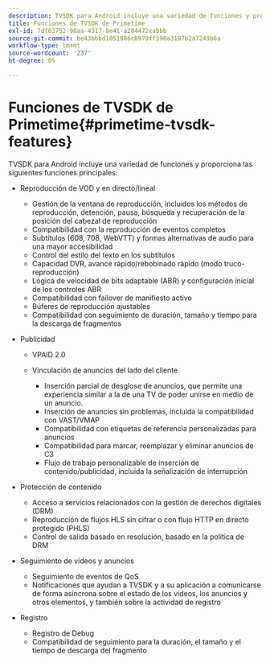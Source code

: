 ```yaml
---
description: TVSDK para Android incluye una variedad de funciones y proporciona las siguientes funciones principales
title: Funciones de TVSDK de Primetime
exl-id: 7df03752-98aa-4317-8e41-a284472cabbb
source-git-commit: be43bbbd1051886c8979ff590a3197b2a7249b6a
workflow-type: tm+mt
source-wordcount: '237'
ht-degree: 0%

---
```


# Funciones de TVSDK de Primetime{#primetime-tvsdk-features}

TVSDK para Android incluye una variedad de funciones y proporciona las siguientes funciones principales:

* Reproducción de VOD y en directo/lineal

   * Gestión de la ventana de reproducción, incluidos los métodos de reproducción, detención, pausa, búsqueda y recuperación de la posición del cabezal de reproducción
   * Compatibilidad con la reproducción de eventos completos
   * Subtítulos (608, 708, WebVTT) y formas alternativas de audio para una mayor accesibilidad
   * Control del estilo del texto en los subtítulos
   * Capacidad DVR, avance rápido/rebobinado rápido (modo truco-reproducción)
   * Lógica de velocidad de bits adaptable (ABR) y configuración inicial de los controles ABR
   * Compatibilidad con failover de manifiesto activo
   * Búferes de reproducción ajustables
   * Compatibilidad con seguimiento de duración, tamaño y tiempo para la descarga de fragmentos

* Publicidad

   * VPAID 2.0
   * Vinculación de anuncios del lado del cliente

      * Inserción parcial de desglose de anuncios, que permite una experiencia similar a la de una TV de poder unirse en medio de un anuncio.
      * Inserción de anuncios sin problemas, incluida la compatibilidad con VAST/VMAP
      * Compatibilidad con etiquetas de referencia personalizadas para anuncios
      * Compatibilidad para marcar, reemplazar y eliminar anuncios de C3
      * Flujo de trabajo personalizable de inserción de contenido/publicidad, incluida la señalización de interrupción

* Protección de contenido

   * Acceso a servicios relacionados con la gestión de derechos digitales (DRM)
   * Reproducción de flujos HLS sin cifrar o con flujo HTTP en directo protegido (PHLS)
   * Control de salida basado en resolución, basado en la política de DRM

* Seguimiento de vídeos y anuncios

   * Seguimiento de eventos de QoS
   * Notificaciones que ayudan a TVSDK y a su aplicación a comunicarse de forma asíncrona sobre el estado de los vídeos, los anuncios y otros elementos, y también sobre la actividad de registro

* Registro

   * Registro de Debug
   * Compatibilidad de seguimiento para la duración, el tamaño y el tiempo de descarga del fragmento
